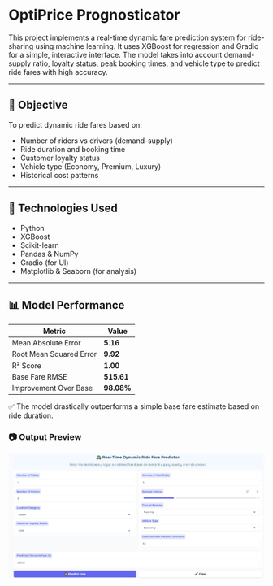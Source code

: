 # OptiPrice Prognosticator

This project implements a real-time dynamic fare prediction system for ride-sharing using machine learning. It uses XGBoost for regression and Gradio for a simple, interactive interface. The model takes into account demand-supply ratio, loyalty status, peak booking times, and vehicle type to predict ride fares with high accuracy.

---

## 🎯 Objective

To predict dynamic ride fares based on:
- Number of riders vs drivers (demand-supply)
- Ride duration and booking time
- Customer loyalty status
- Vehicle type (Economy, Premium, Luxury)
- Historical cost patterns
---

## 🧰 Technologies Used

- Python  
- XGBoost  
- Scikit-learn  
- Pandas & NumPy  
- Gradio (for UI)  
- Matplotlib & Seaborn (for analysis)

---

## 📊 Model Performance

| Metric               | Value     |
|----------------------|-----------|
| Mean Absolute Error  | **5.16**  |
| Root Mean Squared Error | **9.92** |
| R² Score             | **1.00**  |
| Base Fare RMSE       | **515.61** |
| Improvement Over Base | **98.08%** |

✅ The model drastically outperforms a simple base fare estimate based on ride duration.

### 📷 Output Preview

![Output Preview](output_preview.JPG)

